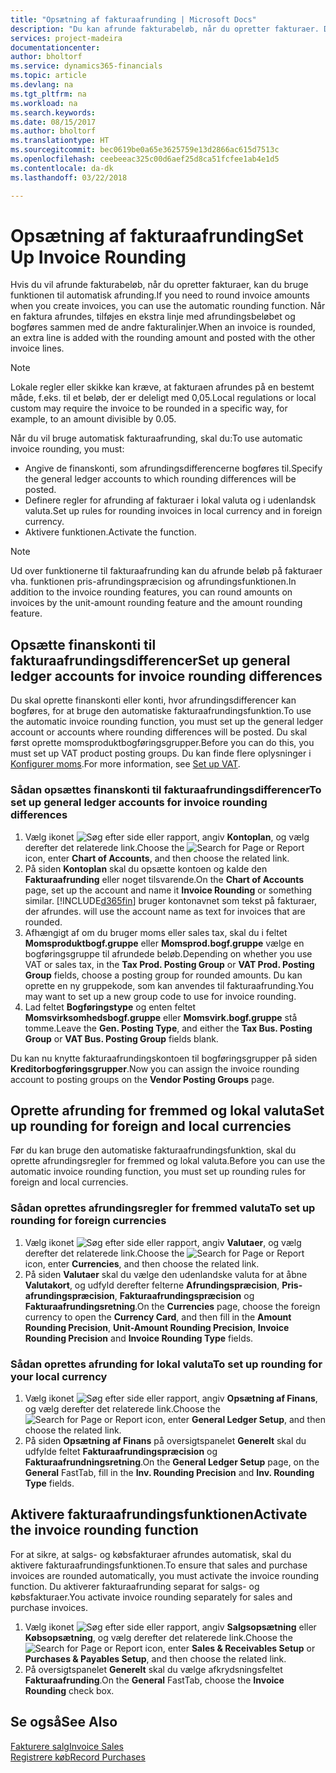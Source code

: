 ```yaml
---
title: "Opsætning af fakturaafrunding | Microsoft Docs"
description: "Du kan afrunde fakturabeløb, når du opretter fakturaer. Derudover kan lokale regler eller skikke kræve, at du afrunder på en bestemt måde, f.eks. til et beløb, der er deleligt med 0,05."
services: project-madeira
documentationcenter: 
author: bholtorf
ms.service: dynamics365-financials
ms.topic: article
ms.devlang: na
ms.tgt_pltfrm: na
ms.workload: na
ms.search.keywords: 
ms.date: 08/15/2017
ms.author: bholtorf
ms.translationtype: HT
ms.sourcegitcommit: bec0619be0a65e3625759e13d2866ac615d7513c
ms.openlocfilehash: ceebeeac325c00d6aef25d8ca51fcfee1ab4e1d5
ms.contentlocale: da-dk
ms.lasthandoff: 03/22/2018

---
```

# <a name="set-up-invoice-rounding"></a><span data-ttu-id="e1403-104">Opsætning af fakturaafrunding</span><span class="sxs-lookup"><span data-stu-id="e1403-104">Set Up Invoice Rounding</span></span>
<span data-ttu-id="e1403-105">Hvis du vil afrunde fakturabeløb, når du opretter fakturaer, kan du bruge funktionen til automatisk afrunding.</span><span class="sxs-lookup"><span data-stu-id="e1403-105">If you need to round invoice amounts when you create invoices, you can use the automatic rounding function.</span></span> <span data-ttu-id="e1403-106">Når en faktura afrundes, tilføjes en ekstra linje med afrundingsbeløbet og bogføres sammen med de andre fakturalinjer.</span><span class="sxs-lookup"><span data-stu-id="e1403-106">When an invoice is rounded, an extra line is added with the rounding amount and posted with the other invoice lines.</span></span>

> [!NOTE]  
>  <span data-ttu-id="e1403-107">Lokale regler eller skikke kan kræve, at fakturaen afrundes på en bestemt måde, f.eks. til et beløb, der er deleligt med 0,05.</span><span class="sxs-lookup"><span data-stu-id="e1403-107">Local regulations or local custom may require the invoice to be rounded in a specific way, for example, to an amount divisible by 0.05.</span></span>  
  
<span data-ttu-id="e1403-108">Når du vil bruge automatisk fakturaafrunding, skal du:</span><span class="sxs-lookup"><span data-stu-id="e1403-108">To use automatic invoice rounding, you must:</span></span>  
  
* <span data-ttu-id="e1403-109">Angive de finanskonti, som afrundingsdifferencerne bogføres til.</span><span class="sxs-lookup"><span data-stu-id="e1403-109">Specify the general ledger accounts to which rounding differences will be posted.</span></span>  
* <span data-ttu-id="e1403-110">Definere regler for afrunding af fakturaer i lokal valuta og i udenlandsk valuta.</span><span class="sxs-lookup"><span data-stu-id="e1403-110">Set up rules for rounding invoices in local currency and in foreign currency.</span></span>  
* <span data-ttu-id="e1403-111">Aktivere funktionen.</span><span class="sxs-lookup"><span data-stu-id="e1403-111">Activate the function.</span></span>  
  
> [!NOTE]  
>  <span data-ttu-id="e1403-112">Ud over funktionerne til fakturaafrunding kan du afrunde beløb på fakturaer vha. funktionen pris-afrundingspræcision og afrundingsfunktionen.</span><span class="sxs-lookup"><span data-stu-id="e1403-112">In addition to the invoice rounding features, you can round amounts on invoices by the unit-amount rounding feature and the amount rounding feature.</span></span>  
 
## <a name="set-up-general-ledger-accounts-for-invoice-rounding-differences"></a><span data-ttu-id="e1403-113">Opsætte finanskonti til fakturaafrundingsdifferencer</span><span class="sxs-lookup"><span data-stu-id="e1403-113">Set up general ledger accounts for invoice rounding differences</span></span>
<span data-ttu-id="e1403-114">Du skal oprette finanskonti eller konti, hvor afrundingsdifferencer kan bogføres, for at bruge den automatiske fakturaafrundingsfunktion.</span><span class="sxs-lookup"><span data-stu-id="e1403-114">To use the automatic invoice rounding function, you must set up the general ledger account or accounts where rounding differences will be posted.</span></span> <span data-ttu-id="e1403-115">Du skal først oprette momsproduktbogføringsgrupper.</span><span class="sxs-lookup"><span data-stu-id="e1403-115">Before you can do this, you must set up VAT product posting groups.</span></span> <span data-ttu-id="e1403-116">Du kan finde flere oplysninger i [Konfigurer moms](finance-setup-vat.md).</span><span class="sxs-lookup"><span data-stu-id="e1403-116">For more information, see [Set up VAT](finance-setup-vat.md).</span></span>  
  
### <a name="to-set-up-general-ledger-accounts-for-invoice-rounding-differences"></a><span data-ttu-id="e1403-117">Sådan opsættes finanskonti til fakturaafrundingsdifferencer</span><span class="sxs-lookup"><span data-stu-id="e1403-117">To set up general ledger accounts for invoice rounding differences</span></span>  
1. <span data-ttu-id="e1403-118">Vælg ikonet ![Søg efter side eller rapport](media/ui-search/search_small.png "Ikonet Søg efter side eller rapport"), angiv **Kontoplan**, og vælg derefter det relaterede link.</span><span class="sxs-lookup"><span data-stu-id="e1403-118">Choose the ![Search for Page or Report](media/ui-search/search_small.png "Search for Page or Report icon") icon, enter **Chart of Accounts**, and then choose the related link.</span></span>  
2. <span data-ttu-id="e1403-119">På siden **Kontoplan** skal du opsætte kontoen og kalde den **Fakturaafrunding** eller noget tilsvarende.</span><span class="sxs-lookup"><span data-stu-id="e1403-119">On the **Chart of Accounts** page, set up the account and name it **Invoice Rounding** or something similar.</span></span> [!INCLUDE[d365fin](includes/d365fin_md.md)]<span data-ttu-id="e1403-120"> bruger kontonavnet som tekst på fakturaer, der afrundes.</span><span class="sxs-lookup"><span data-stu-id="e1403-120"> will use the account name as text for invoices that are rounded.</span></span>  
3. <span data-ttu-id="e1403-121">Afhængigt af om du bruger moms eller sales tax, skal du i feltet **Momsproduktbogf.gruppe** eller **Momsprod.bogf.gruppe** vælge en bogføringsgruppe til afrundede beløb.</span><span class="sxs-lookup"><span data-stu-id="e1403-121">Depending on whether you use VAT or sales tax, in the **Tax Prod. Posting Group** or **VAT Prod. Posting Group** fields, choose a posting group for rounded amounts.</span></span> <span data-ttu-id="e1403-122">Du kan oprette en ny gruppekode, som kan anvendes til fakturaafrunding.</span><span class="sxs-lookup"><span data-stu-id="e1403-122">You may want to set up a new group code to use for invoice rounding.</span></span>
4. <span data-ttu-id="e1403-123">Lad feltet **Bogføringstype** og enten feltet **Momsvirksomhedsbogf.gruppe** eller **Momsvirk.bogf.gruppe** stå tomme.</span><span class="sxs-lookup"><span data-stu-id="e1403-123">Leave the **Gen. Posting Type**, and either the **Tax Bus. Posting Group** or **VAT Bus. Posting Group** fields blank.</span></span> <!-- Why do we say to leave these blank, when there are a lot of other fields we also leave blank but don't mention? -->  
  
<span data-ttu-id="e1403-124">Du kan nu knytte fakturaafrundingskontoen til bogføringsgrupper på siden **Kreditorbogføringsgrupper**.</span><span class="sxs-lookup"><span data-stu-id="e1403-124">Now you can assign the invoice rounding account to posting groups on the **Vendor Posting Groups** page.</span></span>  <!-- Why only the vendor posting groups? -->

## <a name="set-up-rounding-for-foreign-and-local-currencies"></a><span data-ttu-id="e1403-125">Oprette afrunding for fremmed og lokal valuta</span><span class="sxs-lookup"><span data-stu-id="e1403-125">Set up rounding for foreign and local currencies</span></span>
<span data-ttu-id="e1403-126">Før du kan bruge den automatiske fakturaafrundingsfunktion, skal du oprette afrundingsregler for fremmed og lokal valuta.</span><span class="sxs-lookup"><span data-stu-id="e1403-126">Before you can use the automatic invoice rounding function, you must set up rounding rules for foreign and local currencies.</span></span>

### <a name="to-set-up-rounding-for-foreign-currencies"></a><span data-ttu-id="e1403-127">Sådan oprettes afrundingsregler for fremmed valuta</span><span class="sxs-lookup"><span data-stu-id="e1403-127">To set up rounding for foreign currencies</span></span>  
1. <span data-ttu-id="e1403-128">Vælg ikonet ![Søg efter side eller rapport](media/ui-search/search_small.png "Ikonet Søg efter side eller rapport"), angiv **Valutaer**, og vælg derefter det relaterede link.</span><span class="sxs-lookup"><span data-stu-id="e1403-128">Choose the ![Search for Page or Report](media/ui-search/search_small.png "Search for Page or Report icon") icon, enter **Currencies**, and then choose the related link.</span></span>  
2. <span data-ttu-id="e1403-129">På siden **Valutaer** skal du vælge den udenlandske valuta for at åbne **Valutakort**, og udfyld derefter felterne **Afrundingspræcision**, **Pris-afrundingspræcision**, **Fakturaafrundingspræcision** og **Fakturaafrundingsretning**.</span><span class="sxs-lookup"><span data-stu-id="e1403-129">On the **Currencies** page, choose the foreign currency to open the **Currency Card**, and then fill in the **Amount Rounding Precision**, **Unit-Amount Rounding Precision**, **Invoice Rounding Precision** and **Invoice Rounding Type** fields.</span></span>
  
### <a name="to-set-up-rounding-for-your-local-currency"></a><span data-ttu-id="e1403-130">Sådan oprettes afrunding for lokal valuta</span><span class="sxs-lookup"><span data-stu-id="e1403-130">To set up rounding for your local currency</span></span>
1. <span data-ttu-id="e1403-131">Vælg ikonet ![Søg efter side eller rapport](media/ui-search/search_small.png "Ikonet Søg efter side eller rapport"), angiv **Opsætning af Finans**, og vælg derefter det relaterede link.</span><span class="sxs-lookup"><span data-stu-id="e1403-131">Choose the ![Search for Page or Report](media/ui-search/search_small.png "Search for Page or Report icon") icon, enter **General Ledger Setup**, and then choose the related link.</span></span>  
2. <span data-ttu-id="e1403-132">På siden **Opsætning af Finans** på oversigtspanelet **Generelt** skal du udfylde feltet **Fakturaafrundingspræcision** og **Fakturaafrundningsretning**.</span><span class="sxs-lookup"><span data-stu-id="e1403-132">On the **General Ledger Setup** page, on the **General** FastTab, fill in the **Inv. Rounding Precision** and **Inv. Rounding Type** fields.</span></span>  

## <a name="activate-the-invoice-rounding-function"></a><span data-ttu-id="e1403-133">Aktivere fakturaafrundingsfunktionen</span><span class="sxs-lookup"><span data-stu-id="e1403-133">Activate the invoice rounding function</span></span>  
<span data-ttu-id="e1403-134">For at sikre, at salgs- og købsfakturaer afrundes automatisk, skal du aktivere fakturaafrundingsfunktionen.</span><span class="sxs-lookup"><span data-stu-id="e1403-134">To ensure that sales and purchase invoices are rounded automatically, you must activate the invoice rounding function.</span></span> <span data-ttu-id="e1403-135">Du aktiverer fakturaafrunding separat for salgs- og købsfakturaer.</span><span class="sxs-lookup"><span data-stu-id="e1403-135">You activate invoice rounding separately for sales and purchase invoices.</span></span>

1. <span data-ttu-id="e1403-136">Vælg ikonet ![Søg efter side eller rapport](media/ui-search/search_small.png "Ikonet Søg efter side eller rapport"), angiv **Salgsopsætning** eller **Købsopsætning**, og vælg derefter det relaterede link.</span><span class="sxs-lookup"><span data-stu-id="e1403-136">Choose the ![Search for Page or Report](media/ui-search/search_small.png "Search for Page or Report icon") icon, enter **Sales & Receivables Setup** or **Purchases & Payables Setup**, and then choose the related link.</span></span>  
2. <span data-ttu-id="e1403-137">På oversigtspanelet **Generelt** skal du vælge afkrydsningsfeltet **Fakturaafrunding**.</span><span class="sxs-lookup"><span data-stu-id="e1403-137">On the **General** FastTab, choose the **Invoice Rounding** check box.</span></span>  
  
## <a name="see-also"></a><span data-ttu-id="e1403-138">Se også</span><span class="sxs-lookup"><span data-stu-id="e1403-138">See Also</span></span>  
[<span data-ttu-id="e1403-139">Fakturere salg</span><span class="sxs-lookup"><span data-stu-id="e1403-139">Invoice Sales</span></span>](sales-how-invoice-sales.md)  
[<span data-ttu-id="e1403-140">Registrere køb</span><span class="sxs-lookup"><span data-stu-id="e1403-140">Record Purchases</span></span>](purchasing-how-record-purchases.md)
